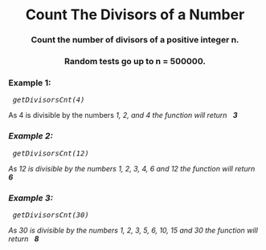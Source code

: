 <div align = "center">

# Count The Divisors of a Number

</div>

<div align = "center">

<h3>Count the number of divisors of a positive integer n.</h3>

<h3>Random tests go up to n = 500000.</h3>

</div>

<div>

<h3>Example 1:</h3>
<pre> <em>getDivisorsCnt(4)</em> </pre>
<p>As 4 is divisible by the numbers <em>1, 2, and 4<em> the function will return&nbsp;&nbsp; <strong><em>3</em></strong> </p>

<h3>Example 2:</h3>
<pre> <em>getDivisorsCnt(12)</em> </pre>
<p>As 12 is divisible by the numbers <em>1, 2, 3, 4, 6 and 12</em> the function will return&nbsp;&nbsp; <strong><em>6</em></strong></p>

<h3>Example 3:</h3>
<pre> <em>getDivisorsCnt(30)</em> </pre>
<p>As 30 is divisible by the numbers <em>1, 2, 3, 5, 6, 10, 15 and 30</em> the function will return&nbsp;&nbsp; <strong><em>8</em></strong>  </p>

</div>
